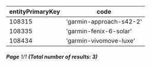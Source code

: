 | entityPrimaryKey | code                    |
| ---------------- | ----------------------- |
| 108315           | 'garmin-approach-s42-2' |
| 108335           | 'garmin-fenix-6-solar'  |
| 108434           | 'garmin-vivomove-luxe'  |

###### **Page** 1/1 **(Total number of results: 3)**